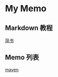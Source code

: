 # My Memo

## Markdown 教程
[简书](http://www.jianshu.com/p/1e402922ee32/)

## Memo 列表
[maven](maven.md)